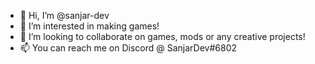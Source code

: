 - 👋 Hi, I’m @sanjar-dev
- 👀 I’m interested in making games!
- 💞️ I’m looking to collaborate on games, mods or any creative projects!
- 📫 You can reach me on Discord @ SanjarDev#6802

<!---
sanjar-dev/sanjar-dev is a ✨ special ✨ repository because its `README.md` (this file) appears on your GitHub profile.
You can click the Preview link to take a look at your changes.
--->
